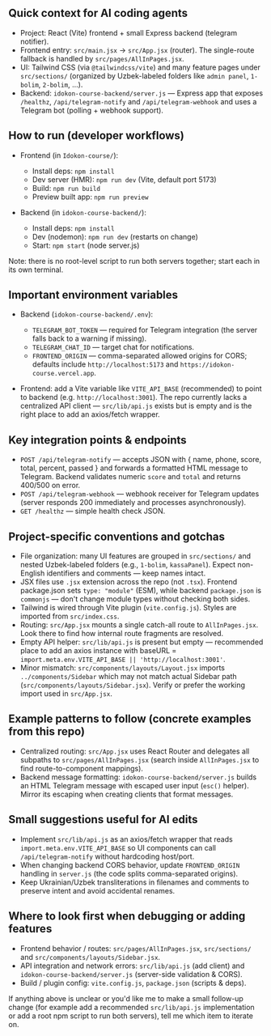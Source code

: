 ## Quick context for AI coding agents

- Project: React (Vite) frontend + small Express backend (telegram notifier).
- Frontend entry: `src/main.jsx` → `src/App.jsx` (router). The single-route fallback is handled by `src/pages/AllInPages.jsx`.
- UI: Tailwind CSS (via `@tailwindcss/vite`) and many feature pages under `src/sections/` (organized by Uzbek-labeled folders like `admin panel`, `1-bolim`, `2-bolim`, ...).
- Backend: `idokon-course-backend/server.js` — Express app that exposes `/healthz`, `/api/telegram-notify` and `/api/telegram-webhook` and uses a Telegram bot (polling + webhook support).

## How to run (developer workflows)

- Frontend (in `Idokon-course/`):

  - Install deps: `npm install`
  - Dev server (HMR): `npm run dev` (Vite, default port 5173)
  - Build: `npm run build`
  - Preview built app: `npm run preview`

- Backend (in `idokon-course-backend/`):
  - Install deps: `npm install`
  - Dev (nodemon): `npm run dev` (restarts on change)
  - Start: `npm start` (node server.js)

Note: there is no root-level script to run both servers together; start each in its own terminal.

## Important environment variables

- Backend (`idokon-course-backend/.env`):

  - `TELEGRAM_BOT_TOKEN` — required for Telegram integration (the server falls back to a warning if missing).
  - `TELEGRAM_CHAT_ID` — target chat for notifications.
  - `FRONTEND_ORIGIN` — comma-separated allowed origins for CORS; defaults include `http://localhost:5173` and `https://idokon-course.vercel.app`.

- Frontend: add a Vite variable like `VITE_API_BASE` (recommended) to point to backend (e.g. `http://localhost:3001`). The repo currently lacks a centralized API client — `src/lib/api.js` exists but is empty and is the right place to add an axios/fetch wrapper.

## Key integration points & endpoints

- `POST /api/telegram-notify` — accepts JSON with { name, phone, score, total, percent, passed } and forwards a formatted HTML message to Telegram. Backend validates numeric `score` and `total` and returns 400/500 on error.
- `POST /api/telegram-webhook` — webhook receiver for Telegram updates (server responds 200 immediately and processes asynchronously).
- `GET /healthz` — simple health check JSON.

## Project-specific conventions and gotchas

- File organization: many UI features are grouped in `src/sections/` and nested Uzbek-labeled folders (e.g., `1-bolim`, `kassaPanel`). Expect non-English identifiers and comments — keep names intact.
- JSX files use `.jsx` extension across the repo (not `.tsx`). Frontend package.json sets `type: "module"` (ESM), while backend `package.json` is `commonjs` — don't change module types without checking both sides.
- Tailwind is wired through Vite plugin (`vite.config.js`). Styles are imported from `src/index.css`.
- Routing: `src/App.jsx` mounts a single catch-all route to `AllInPages.jsx`. Look there to find how internal route fragments are resolved.
- Empty API helper: `src/lib/api.js` is present but empty — recommended place to add an axios instance with baseURL = `import.meta.env.VITE_API_BASE || 'http://localhost:3001'`.
- Minor mismatch: `src/components/layouts/Layout.jsx` imports `../components/Sidebar` which may not match actual Sidebar path (`src/components/layouts/Sidebar.jsx`). Verify or prefer the working import used in `src/App.jsx`.

## Example patterns to follow (concrete examples from this repo)

- Centralized routing: `src/App.jsx` uses React Router and delegates all subpaths to `src/pages/AllInPages.jsx` (search inside `AllInPages.jsx` to find route-to-component mappings).
- Backend message formatting: `idokon-course-backend/server.js` builds an HTML Telegram message with escaped user input (`esc()` helper). Mirror its escaping when creating clients that format messages.

## Small suggestions useful for AI edits

- Implement `src/lib/api.js` as an axios/fetch wrapper that reads `import.meta.env.VITE_API_BASE` so UI components can call `/api/telegram-notify` without hardcoding host/port.
- When changing backend CORS behavior, update `FRONTEND_ORIGIN` handling in `server.js` (the code splits comma-separated origins).
- Keep Ukrainian/Uzbek transliterations in filenames and comments to preserve intent and avoid accidental renames.

## Where to look first when debugging or adding features

- Frontend behavior / routes: `src/pages/AllInPages.jsx`, `src/sections/` and `src/components/layouts/Sidebar.jsx`.
- API integration and network errors: `src/lib/api.js` (add client) and `idokon-course-backend/server.js` (server-side validation & CORS).
- Build / plugin config: `vite.config.js`, `package.json` (scripts & deps).

If anything above is unclear or you'd like me to make a small follow-up change (for example add a recommended `src/lib/api.js` implementation or add a root npm script to run both servers), tell me which item to iterate on.
